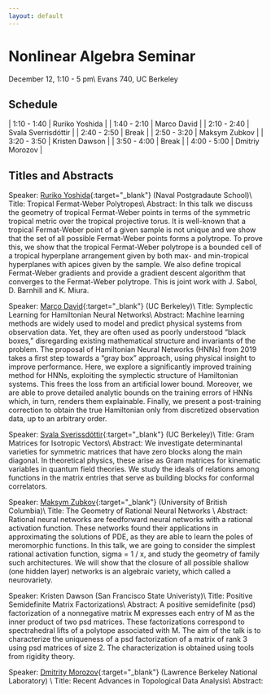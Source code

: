 ```yaml
---
layout: default
---
```



# Nonlinear Algebra Seminar
December 12, 1:10 - 5 pm\\
Evans 740, UC Berkeley

## Schedule

| 1:10 - 1:40 | Ruriko Yoshida |
| 1:40 - 2:10 | Marco David |
| 2:10 - 2:40 | Svala Sverrisdóttir  |
| 2:40 - 2:50 | Break |
| 2:50 - 3:20 | Maksym Zubkov |
| 3:20 - 3:50 | Kristen Dawson  |
| 3:50 - 4:00 | Break |
| 4:00 - 5:00 | Dmitriy Morozov |

## Titles and Abstracts




<span class="header-color">Speaker:</span>
[Ruriko Yoshida](http://www.polytopes.net){:target="_blank"} (Naval Postgradaute School)\\
<span class="header-color">Title:</span>
Tropical Fermat-Weber Polytropes\\
<span class="header-color">Abstract:</span>
In this talk we discuss the geometry of tropical Fermat-Weber points in terms of the symmetric tropical metric over the tropical projective torus.  It is well-known that a tropical Fermat-Weber point of a given sample is not unique and we show that the set of all possible Fermat-Weber points forms a polytrope. To prove this, we show that the tropical Fermat-Weber polytrope is a bounded cell of a tropical hyperplane arrangement given by both max- and min-tropical hyperplanes with apices given by the sample. We also define tropical Fermat-Weber gradients and provide a gradient descent algorithm that converges to the Fermat-Weber polytrope.  This is joint work with J. Sabol, D. Barnhill and K. Miura. 


<span class="header-color">Speaker:</span>
[Marco David](https://physics.berkeley.edu/people/marco-david){:target="_blank"} (UC Berkeley)\\
<span class="header-color">Title:</span>
Symplectic Learning for Hamiltonian Neural Networks\\
<span class="header-color">Abstract:</span>
Machine learning methods are widely used to model and predict physical systems from observation data. Yet, they are often used as poorly understood “black boxes,” disregarding existing mathematical structure and invariants of the problem. The proposal of Hamiltonian Neural Networks (HNNs) from 2019 takes a first step towards a “gray box” approach, using physical insight to improve performance. Here, we explore a significantly improved training method for HNNs, exploiting the symplectic structure of Hamiltonian systems. This frees the loss from an artificial lower bound. Moreover, we are able to prove detailed analytic bounds on the training errors of HNNs which, in turn, renders them explainable. Finally, we present a post-training correction to obtain the true Hamiltonian only from discretized observation data, up to an arbitrary order.

<span class="header-color">Speaker:</span>
[Svala Sverissdóttir](https://math.berkeley.edu/~svala/){:target="_blank"} (UC Berkeley)\\
<span class="header-color">Title:</span>
Gram Matrices for Isotropic Vectors\\
<span class="header-color">Abstract:</span>
We investigate determinantal varieties
for symmetric matrices that have
zero blocks along the main diagonal.
In theoretical physics,  these arise as Gram matrices for
kinematic variables in quantum field theories.
We study the ideals of relations among
functions in the matrix entries
that serve as building blocks for conformal correlators.





<span class="header-color">Speaker:</span>
[Maksym Zubkov](https://maksymzubkov.info){:target="_blank"} (University of British Columbia)\\
<span class="header-color">Title:</span>
The Geometry of Rational Neural Networks \\
<span class="header-color">Abstract:</span>
Rational neural networks are feedforward neural networks with a rational activation function. These networks found their applications in approximating the solutions of PDE, as they are able to learn the poles of meromorphic functions. In this talk, we are going to consider the simplest rational activation function, sigma = 1 / x, and study the geometry of family such architectures. We will show that the closure of all possible shallow (one hidden layer) networks is an algebraic variety, which called a neurovariety.

<span class="header-color">Speaker:</span>
Kristen Dawson (San Francisco State Univeristy)\\
<span class="header-color">Title:</span>
Positive Semidefinite Matrix Factorizations\\
<span class="header-color">Abstract:</span>
A positive semidefinite (psd) factorization of a nonnegative matrix M expresses each entry of M as the inner product of two psd matrices. These factorizations correspond to spectrahedral lifts of a polytope associated with M. The aim of the talk is to characterize the uniqueness of a psd factorization of a matrix of rank 3 using psd matrices of size 2. The characterization is obtained using tools from rigidity theory.


<span class="header-color">Speaker:</span>
[Dmitrity Morozov](https://www.mrzv.org){:target="_blank"} (Lawrence Berkeley National Laboratory) \\
<span class="header-color">Title:</span>
Recent Advances in Topological Data Analysis\\
<span class="header-color">Abstract:</span>


